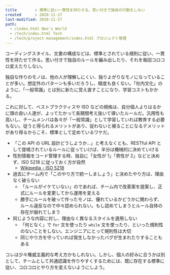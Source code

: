 ```yaml
---
title        : 標準に従い一貫性を持たせる。思い付きで独自の行動をしない
created      : 2020-11-17
last-modified: 2020-11-17
path:
  - /index.html Neo's World
  - /tech/index.html Tech
  - /tech/project-management/index.html プロジェクト管理
---
```


コーディングスタイル、文書の構成などは、標準とされている規則に従い、一貫性を持たせて作る。思い付きで独自のルールを編み出したり、それを毎回コロコロ変えたりしない。

独自な作りのモノは、他の人が理解しにくい、独りよがりなモノになっていることが多い。想定外のパターンも多いだろうし、精度も良くない。「社内文化」のように、「一般常識」とは別に新たに覚え直すことになり、学習コストもかかる。

これに対して、ベストプラクティスや ISO などの規格は、自分個人よりはるかに頭の良い人達が、よってたかって長期間考え抜いて導いたルールだ。汎用性も高いし、チームメンバは各々が「一般常識」として学習していれば教育する必要もない。従うと得られるメリットがあり、従わないと被ることになるデメリットがあり得るからこそ、標準として定めているワケだ。

- 「この API の URL 設計どうしようか…」と考えなくとも、RESTful API として提唱されているルールに従っていけば、半分は機械的に決めていける
- 性別情報をコード管理する時、独自に「女性が 1」「男性が 2」などと決めず、ISO 5218 に従っておく方が自然
  - [Wikipedia - ISO 5218](https://ja.wikipedia.org/wiki/ISO_5218)
- 過去にチーム内で「このやり方で統一しましょう」と決めたやり方は、理由なく破らない
  - 「ルールがイケていない」のであれば、チーム内で改善案を提案し、正式にルールを変更してから運用を変える
  - 勝手にルールを破って作ったモノは、優れているかどうかに関わらず、ルール違反なので中々認められない。もし認めてしまうとルール自体の存在が崩れてしまう
- 同じような内容に対し、理由なく異なるスタイルを適用しない
  - 「何となく」で `for` 文を使ったり `while` 文を使ったり、といった規則性のないことをしない。エンジニアにとって規則性は大切
  - 同じやり方を守っていれば発生しなかったバグが生まれたりすることもある

コレは少々権威主義的な考え方かもしれない。しかし、個人の好みに合うかは別として、チームとして共通認識を作りやすくするためには、既に存在する標準に従い、コロコロとやり方を変えないようにしよう。
